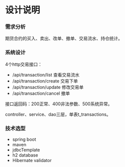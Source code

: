 # 设计说明

### 需求分析
期货合约的买入、卖出、改单、撤单、交易流水、持仓统计。

### 系统设计
4个http交易接口：
* /api/transaction/list
查看交易流水
* /api/transaction/create
交易下单
* /api/transaction/update
修改交易单
* /api/transaction/cancel
撤单

接口返回码：200正常、400非法参数、500系统异常。

controller、service、dao三层，单表t_transactions。


### 技术选型
* spring boot
* maven
* jdbcTemplate
* h2 database
* Hibernate validator